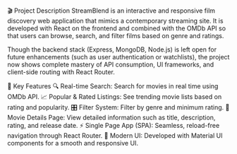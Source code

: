 🎬 Project Description
StreamBlend is an interactive and responsive film discovery web application that mimics a contemporary streaming site. It is developed with React on the frontend and combined with the OMDb API so that users can browse, search, and filter films based on genre and ratings.

Though the backend stack (Express, MongoDB, Node.js) is left open for future enhancements (such as user authentication or watchlists), the project now shows complete mastery of API consumption, UI frameworks, and client-side routing with React Router.

🚀 Key Features
🔍 Real-time Search: Search for movies in real time using OMDb API.
📈 Popular & Rated Listings: See trending movie lists based on rating and popularity.
🎛️ Filter System: Filter by genre and minimum rating.
📝 Movie Details Page: View detailed information such as title, description, rating, and release date.
⚡ Single Page App (SPA): Seamless, reload-free navigation through React Router.
🎨 Modern UI: Developed with Material UI components for a smooth and responsive UI.
